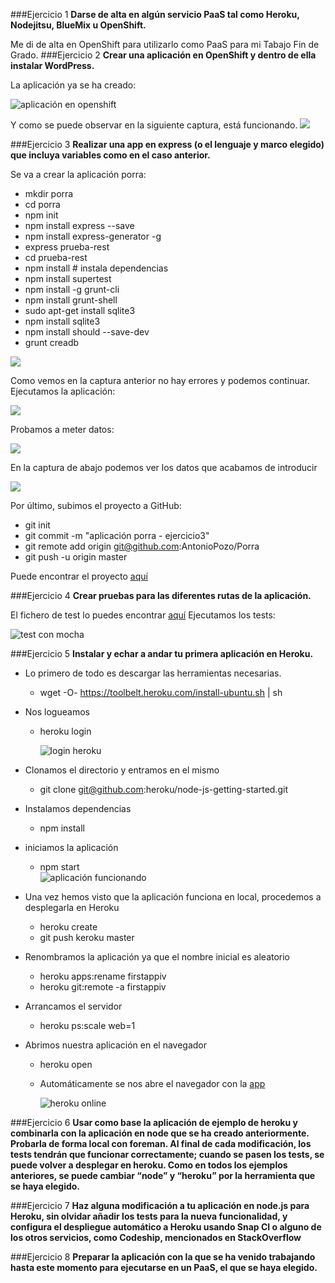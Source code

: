 ###Ejercicio 1
**Darse de alta en algún servicio PaaS tal como Heroku, Nodejitsu, BlueMix u OpenShift.**

Me di de alta en OpenShift para utilizarlo como PaaS para mi Tabajo Fin de Grado.
###Ejercicio 2
**Crear una aplicación en OpenShift y dentro de ella instalar WordPress.**

La aplicación ya se ha creado:

![aplicación en openshift](http://s2.subirimagenes.com/imagen/previo/thump_9488277openorderwordpress.png)

Y como se puede observar en la siguiente captura, está funcionando.
![](http://s2.subirimagenes.com/imagen/previo/thump_9488278wordpress.png)

###Ejercicio 3
**Realizar una app en express (o el lenguaje y marco elegido) que incluya variables como en el caso anterior.**

Se va a crear la aplicación porra:

- mkdir porra
- cd porra
- npm init
- npm install express --save
- npm install express-generator -g
- express prueba-rest
- cd prueba-rest
- npm install # instala dependencias
- npm install supertest
- npm install -g grunt-cli
- npm install grunt-shell
- sudo apt-get install sqlite3
- npm install sqlite3
- npm install should --save-dev
- grunt creadb

![](http://s2.subirimagenes.com/imagen/previo/thump_9488283creadb.png)

Como vemos en la captura anterior no hay errores y podemos continuar. Ejecutamos la aplicación:

![](http://s2.subirimagenes.com/imagen/previo/thump_9489022probandoapp.png)

Probamos a meter datos:

![](http://s2.subirimagenes.com/imagen/previo/thump_9489043metiendodatos.png)

En la captura de abajo podemos ver los datos que acabamos de introducir

![](http://s2.subirimagenes.com/imagen/previo/thump_9489045probandoinsercion.png)

Por último, subimos el proyecto a GitHub:

- git init
- git commit -m "aplicación porra - ejercicio3"
- git remote add origin git@github.com:AntonioPozo/Porra- git push -u origin master
Puede encontrar el proyecto [aquí](https://github.com/AntonioPozo/Porra)
###Ejercicio 4
**Crear pruebas para las diferentes rutas de la aplicación.**

El fichero de test lo puedes encontrar [aquí](https://github.com/AntonioPozo/Porra/blob/master/test/test.js)
Ejecutamos los tests:

![test con mocha](http://s2.subirimagenes.com/imagen/previo/thump_9489620testporra.png)


###Ejercicio 5
**Instalar y echar a andar tu primera aplicación en Heroku.**

- Lo primero de todo es descargar las herramientas necesarias. 
	- wget -O- https://toolbelt.heroku.com/install-ubuntu.sh | sh 
- Nos logueamos
	- heroku login
	
		![login heroku](http://s2.subirimagenes.com/imagen/previo/thump_9489622loginheroku.png)

- Clonamos el directorio y entramos en el mismo
	- git clone git@github.com:heroku/node-js-getting-started.git
- Instalamos dependencias
	- npm install
- iniciamos la aplicación
	- npm start   
	![aplicación funcionando](http://s2.subirimagenes.com/imagen/previo/thump_9489624heroku.png)

- Una vez hemos visto que la aplicación funciona en local, procedemos a desplegarla en Heroku
	- heroku create
	- git push keroku master
- Renombramos la aplicación ya que el nombre inicial es aleatorio
	- heroku apps:rename firstappiv
	- heroku git:remote -a firstappiv
- Arrancamos el servidor
	- heroku ps:scale web=1
- Abrimos nuestra aplicación en el navegador
	- heroku open
	- Automáticamente se nos abre el navegador con la [app](https://firstappiv.herokuapp.com/)
	
		![heroku online](http://s2.subirimagenes.com/imagen/previo/thump_9489627herokuonline.png)

	
###Ejercicio 6
**Usar como base la aplicación de ejemplo de heroku y combinarla con la aplicación en node que se ha creado anteriormente. Probarla de forma local con foreman. Al final de cada modificación, los tests tendrán que funcionar correctamente; cuando se pasen los tests, se puede volver a desplegar en heroku.
Como en todos los ejemplos anteriores, se puede cambiar “node” y “heroku” por la herramienta que se haya elegido.**

###Ejercicio 7
**Haz alguna modificación a tu aplicación en node.js para Heroku, sin olvidar añadir los tests para la nueva funcionalidad, y configura el despliegue automático a Heroku usando Snap CI o alguno de los otros servicios, como Codeship, mencionados en StackOverflow**


###Ejercicio 8
**Preparar la aplicación con la que se ha venido trabajando hasta este momento para ejecutarse en un PaaS, el que se haya elegido.**


